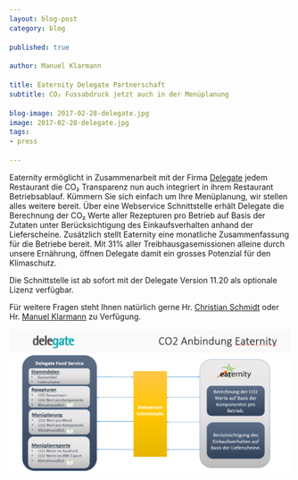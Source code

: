 ```yaml
---
layout: blog-post
category: blog

published: true

author: Manuel Klarmann

title: Eaternity Delegate Partnerschaft
subtitle: CO₂ Fussabdruck jetzt auch in der Menüplanung

blog-image: 2017-02-28-delegate.jpg
image: 2017-02-28-delegate.jpg
tags:
- press

---
```


Eaternity ermöglicht in Zusammenarbeit mit der Firma [Delegate][0] jedem Restaurant die CO₂ Transparenz nun auch integriert in ihrem Restaurant Betriebsablauf. Kümmern Sie sich einfach um Ihre Menüplanung, wir stellen alles weitere bereit. Über eine Webservice Schnittstelle erhält Delegate die Berechnung der CO₂ Werte aller Rezepturen pro Betrieb auf Basis der Zutaten unter Berücksichtigung des Einkaufsverhalten anhand der Lieferscheine. Zusätzlich stellt Eaternity eine monatliche Zusammenfassung für die Betriebe bereit. Mit 31% aller Treibhausgasemissionen alleine durch unsere Ernährung, öffnen Delegate damit ein grosses Potenzial für den Klimaschutz.

Die Schnittstelle ist ab sofort mit der Delegate Version 11.20 als optionale Lizenz verfügbar.

Für weitere Fragen steht Ihnen natürlich gerne Hr. [Christian Schmidt][1]  oder Hr. [Manuel Klarmann][2]  zu Verfügung.

![menu](/img/blog/2017-02-28-delegate/CO2_DE.jpg "Eaternity Delegate Partnerschaft")



[0]: https://www.delegate-group.com/CO₂-fusabdruck-rezepturen-und-menuplanung/
[1]: mailto:christian.schmidt@delegate-group.com
[2]: mailto:mklarmann@eaternity.ch
